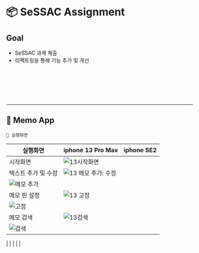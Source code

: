 # 📦 SeSSAC Assignment 

## Goal 
* SeSSAC 과제 제출 
* 리펙토링을 통해 기능 추가 및 개선
 
<br> </br>


<br> </br>

***

## 📑  Memo App


`📱 실행화면`

| 실행화면  | iphone 13 Pro Max  | iphone SE2  |
| --- | --- | --- |
| 시작화면  | ![13시작화면](https://user-images.githubusercontent.com/88618825/141425243-c4089571-57ed-4a1f-8ba5-65000e15a0d8.gif)  |  | 
| 텍스트 추가 및 수정  | ![13 메모 추가: 수정](https://user-images.githubusercontent.com/88618825/141425317-f680453d-d4f3-482b-a650-e9afccdb9682.gif)
  | ![메모 추가](https://user-images.githubusercontent.com/88618825/141427685-f0482252-c0e2-41cb-810a-457eb601484c.gif) | 
| 메모 핀 설정  | ![13 고정](https://user-images.githubusercontent.com/88618825/141425498-1a16b487-1c0d-46ae-9d8d-b08691ca86f9.gif)
  |  ![고정](https://user-images.githubusercontent.com/88618825/141429192-9c7173fa-1325-4464-b829-776e70d9a6a1.gif) | 
| 메모 검색   | ![13검색](https://user-images.githubusercontent.com/88618825/141425653-8ac8bada-6892-4e29-b1eb-eafbfcd9d83f.gif)
  | ![검색](https://user-images.githubusercontent.com/88618825/141429507-5de4ef2f-0077-44ac-9f4b-bde9e1533fb0.gif)
 | 
|  |  | |

